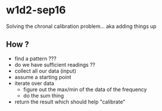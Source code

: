 # w1d2-sep16
Solving the chronal calibration problem... aka adding things up

## How ?

- find a pattern ???
- do we have sufficient readings ??
- collect all our data (input)
- assume a starting point
- iterate over data
  - figure out the max/min of the data of the frequency
  - do the sum thing
- return the result which should help "calibrate"
